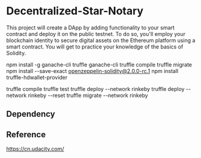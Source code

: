# Decentralized-Star-Notary

This project will create a DApp by adding functionality to your smart contract and deploy it on the public testnet. To do so, you'll employ your blockchain identity to secure digital assets on the Ethereum platform using a smart contract. You will get to practice your knowledge of the basics of Solidity.

npm install -g ganache-cli truffle
ganache-cli
truffle compile
truffle migrate
npm install --save-exact openzeppelin-solidity@2.0.0-rc.1
npm install truffle-hdwallet-provider

truffle compile
truffle test
truffle deploy --network rinkeby
truffle deploy --network rinkeby --reset
truffle migrate --network rinkeby

## Dependency

## Reference

https://cn.udacity.com/
